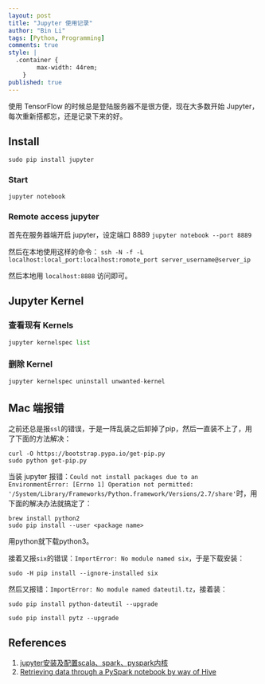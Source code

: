 ```yaml
---
layout: post
title: "Jupyter 使用记录"
author: "Bin Li"
tags: [Python, Programming]
comments: true
style: |
  .container {
        max-width: 44rem;
    } 
published: true
---
```


使用 TensorFlow 的时候总是登陆服务器不是很方便，现在大多数开始 Jupyter，每次重新搭都忘，还是记录下来的好。

## Install
`sudo pip install jupyter`

### Start

`jupyter notebook`

### Remote access jupyter

首先在服务器端开启 jupyter，设定端口 8889
`jupyter notebook --port 8889`

然后在本地使用这样的命令：
`ssh -N -f -L localhost:local_port:localhost:romote_port server_username@server_ip`

然后本地用 `localhost:8888` 访问即可。

## Jupyter Kernel
### 查看现有 Kernels
```python
jupyter kernelspec list
```

### 删除 Kernel
```python
jupyter kernelspec uninstall unwanted-kernel
```

## Mac 端报错
之前还总是报`ssl`的错误，于是一阵乱装之后卸掉了pip，然后一直装不上了，用了下面的方法解决：

```
curl -O https://bootstrap.pypa.io/get-pip.py
sudo python get-pip.py
```

当装 jupyter 报错：`Could not install packages due to an EnvironmentError: [Errno 1] Operation not permitted: '/System/Library/Frameworks/Python.framework/Versions/2.7/share'`时，用下面的解决办法就搞定了：

```
brew install python2
sudo pip install --user <package name>
```

用python就下载python3。

接着又报`six`的错误：`ImportError: No module named six`，于是下载安装：
```
sudo -H pip install --ignore-installed six
```

然后又报错：`ImportError: No module named dateutil.tz`，接着装：
```
sudo pip install python-dateutil --upgrade

sudo pip install pytz --upgrade
```

## References
1. [jupyter安装及配置scala、spark、pyspark内核](https://blog.csdn.net/moledyzhang/article/details/78850820)
2. [Retrieving data through a PySpark notebook by way of Hive](https://www.ibm.com/support/knowledgecenter/en/SSSMS8/content/whac_dsg_t_retreive_hive.html)